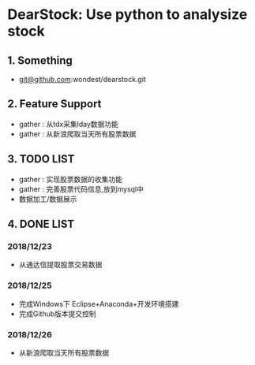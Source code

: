 # DearStock: Use python to analysize stock

## 1. Something
* git@github.com:wondest/dearstock.git

## 2. Feature Support
* gather : 从tdx采集lday数据功能
* gather : 从新浪爬取当天所有股票数据 

## 3. TODO LIST
* gather : 实现股票数据的收集功能
* gather : 完善股票代码信息,放到mysql中
*  数据加工/数据展示

## 4. DONE LIST
### 2018/12/23
* 从通达信提取股票交易数据 

### 2018/12/25
* 完成Windows下 Eclipse+Anaconda+开发环境搭建
* 完成Github版本提交控制

### 2018/12/26
* 从新浪爬取当天所有股票数据